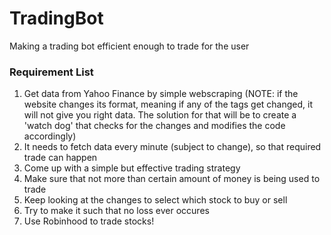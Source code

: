 # TradingBot

Making a trading bot efficient enough to trade for the user

<h3>Requirement List</h3>

1. Get data from Yahoo Finance by simple webscraping (NOTE: if the website changes its format, meaning if any of the tags get changed, it will not give you right data. The solution for that will be to create a 'watch dog' that checks for the changes and modifies the code accordingly)
  1. It needs to fetch data every minute (subject to change), so that required trade can happen
2. Come up with a simple but effective trading strategy
  1. Make sure that not more than certain amount of money is being used to trade
  2. Keep looking at the changes to select which stock to buy or sell
  3. Try to make it such that no loss ever occures
3. Use Robinhood to trade stocks!
